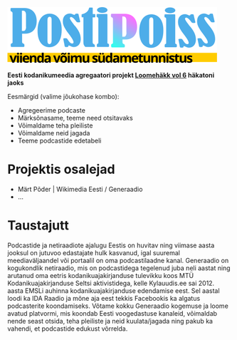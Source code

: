 ![Postipoiss — viienda võimu südametunnistus](/postipoiss.svg)

__Eesti kodanikumeedia agregaatori projekt [Loomehäkk vol 6](https://fienta.com/loomehakk-vol-6-creativetech) häkatoni jaoks__

Eesmärgid (valime jõukohase kombo):

* Agregeerime podcaste
* Märksõnasame, teeme need otsitavaks
* Võimaldame teha pleiliste
* Võimaldame neid jagada
* Teeme podcastide edetabeli

# Projektis osalejad

* Märt Põder | Wikimedia Eesti / Generaadio
* ...

# Taustajutt

Podcastide ja netiraadiote ajalugu Eestis on huvitav ning viimase aasta jooksul on jutuvoo edastajate hulk kasvanud, igal suuremal meediaväljaandel või portaalil on oma podcastilaadne kanal. Generaadio on kogukondlik netiraadio, mis on podcastidega tegelenud juba neli aastat ning arutanud oma eetris kodanikuajakirjanduse tulevikku koos MTÜ Kodanikuajakirjanduse Seltsi aktivistidega, kelle Kylauudis.ee sai 2012. aasta EMSLi auhinna kodanikuajakirjanduse edendamise eest. Sel aastal loodi ka IDA Raadio ja mõne aja eest tekkis Facebookis ka algatus podcasterite koondamiseks. Võtame kokku Generaadio kogemuse ja loome avatud platvormi, mis koondab Eesti voogedastuse kanaleid, võimaldab nende seast otsida, teha pleiliste ja neid kuulata/jagada ning pakub ka vahendi, et podcastide edukust võrrelda.
